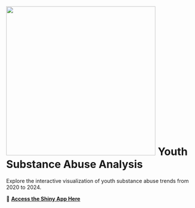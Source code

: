 <h1>
  <img src="https://www.thiings.co/_next/image?url=https%3A%2F%2Flftz25oez4aqbxpq.public.blob.vercel-storage.com%2Fimage-Hw2fBErc10Krg5cppU7KMgSGaWQHL4.png&w=2048&q=75" width="400"/>
  Youth Substance Abuse Analysis
</h1>


Explore the interactive visualization of youth substance abuse trends from 2020 to 2024.

🔗 **[Access the Shiny App Here](https://mkolani.shinyapps.io/Youth-substance-abuse-viz/)**

